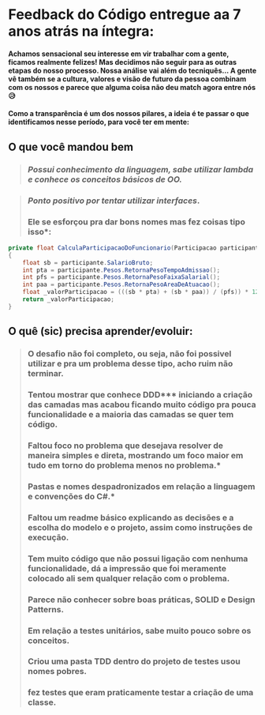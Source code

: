 # Feedback do Código entregue aa 7 anos atrás na íntegra:
#### Achamos sensacional seu interesse em vir trabalhar com a gente, ficamos realmente felizes! Mas decidimos não seguir para as outras etapas do nosso processo. Nossa análise vai além do tecniquês... A gente vê também se a cultura, valores e visão de futuro da pessoa combinam com os nossos e parece que alguma coisa não deu match agora entre nós 😥
#### Como a transparência é um dos nossos pilares, a ideia é te passar o que identificamos nesse período, para você ter em mente:

## **O que você mandou bem**
> ### *Possui conhecimento da linguagem, sabe utilizar lambda e conhece os conceitos básicos de OO.*

> ### ***Ponto positivo** por tentar utilizar interfaces*.
> ### Ele se esforçou pra dar bons nomes mas fez coisas tipo isso*:
```csharp
private float CalculaParticipacaoDoFuncionario(Participacao participante, float salarioMinimoNacional)
{
    float sb = participante.SalarioBruto;
    int pta = participante.Pesos.RetornaPesoTempoAdmissao();
    int pfs = participante.Pesos.RetornaPesoFaixaSalarial();
    int paa = participante.Pesos.RetornaPesoAreaDeAtuacao();
    float _valorParticipacao = (((sb * pta) + (sb * paa)) / (pfs)) * 12;
    return _valorParticipacao;
}
```
## **O quê (sic) precisa aprender/evoluir**:
> ### O desafio não foi completo, ou seja, não foi possivel utilizar e pra um problema desse tipo, acho ruim não terminar.
> ### Tentou mostrar que conhece DDD*** iniciando a criação das camadas mas acabou ficando muito código pra pouca funcionalidade e a maioria das camadas se quer tem código.
> ### Faltou foco no problema que desejava resolver de maneira simples e direta, mostrando um foco maior em tudo em torno do problema menos no problema.*
> ### Pastas e nomes despadronizados em relação a linguagem e convenções do C#.*
> ### Faltou um readme básico explicando as decisões e a escolha do modelo e o projeto, assim como instruções de execução.
> ### Tem muito código que não possui ligação com nenhuma funcionalidade, dá a impressão que foi meramente colocado ali sem qualquer relação com o problema.
> ### Parece não conhecer sobre boas práticas, SOLID e Design Patterns.
> ### Em relação a testes unitários, sabe muito pouco sobre os conceitos.
> ### Criou uma pasta TDD dentro do projeto de testes usou nomes pobres.
> ### fez testes que eram praticamente testar a criação de uma classe.